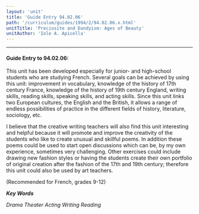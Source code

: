 ```yaml
---
layout: 'unit'
title: 'Guide Entry 94.02.06'
path: '/curriculum/guides/1994/2/94.02.06.x.html'
unitTitle: 'Preciosite and Dandyism: Ages of Beauty'
unitAuthor: 'Iole A. Apicella'
---
```


<body>
<hr/>
 <h4>
  Guide Entry to 94.02.06:
 </h4>
 This unit has been developed especially for junior- and high-school students who are studying French.  Several goals can be achieved by using this unit: improvement in vocabulary, knowledge of the history of 17th century France, knowledge of the history of 19th century England, writing skills, reading skills, speaking skills, and acting skills.  Since this unit links two European cultures, the English and the British, it allows a range of endless possibilities of practice in the different fields of history, literature, sociology, etc.
 <p>
  I believe that the creative writing teachers will also find this unit interesting and helpful because it will promote and improve the creativity of the students who like to create unusual and skillful poems.  In addition these poems could be used to start open discussions which can be, by my own experience, sometimes very challenging.  Other exercises could include drawing new fashion styles or having the students create their own portfolio of original creation after the fashion of the 17th and 19th century; therefore this unit could also be used by art teachers.
 </p>
 <p>
  (Recommended for French, grades 9-12)
 </p>
<p>
  <b>
   <i>
    Key Words
   </i>
  </b>
  <br/>
 </p>
 <p>
  <i>
   Drama Theater Acting Writing Reading
  </i>
 </p>

</body>
